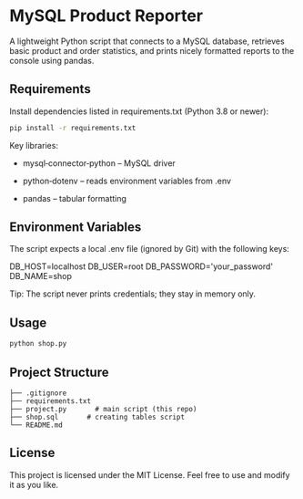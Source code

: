 # MySQL Product Reporter

A lightweight Python script that connects to a MySQL database, retrieves basic product and order statistics, and prints nicely formatted reports to the console using pandas.

## Requirements

Install dependencies listed in requirements.txt (Python 3.8 or newer):

```bash
pip install -r requirements.txt
```

Key libraries:

* mysql‑connector‑python – MySQL driver

* python‑dotenv – reads environment variables from .env

* pandas – tabular formatting

## Environment Variables

The script expects a local .env file (ignored by Git) with the following keys:

DB_HOST=localhost
DB_USER=root
DB_PASSWORD='your_password'
DB_NAME=shop

Tip: The script never prints credentials; they stay in memory only.

## Usage

```bash
python shop.py
```

## Project Structure

```
├── .gitignore
├── requirements.txt
├── project.py       # main script (this repo)
├── shop.sql       # creating tables script
└── README.md
```

## License

This project is licensed under the MIT License. Feel free to use and modify it as you like.
